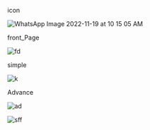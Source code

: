 icon 

![WhatsApp Image 2022-11-19 at 10 15 05 AM](https://user-images.githubusercontent.com/112756669/202835614-e8674b3c-bb34-4997-822e-0275f8fcc6f5.jpeg)


front_Page

![fd](https://user-images.githubusercontent.com/112756669/202835625-89706f10-fc27-4cc2-babe-af45aef607b7.jpeg)

simple

![k](https://user-images.githubusercontent.com/112756669/202835647-064f45f0-8e11-41b0-928d-b4fdc7837e68.jpeg)

Advance

![ad](https://user-images.githubusercontent.com/112756669/202835672-22bf7d2e-f8f1-40ae-9904-5daa2f798e9f.jpeg)


![sff](https://user-images.githubusercontent.com/112756669/202835679-8a15d6ce-e18c-4ee5-a144-4fbdc10fdeb7.jpeg)

